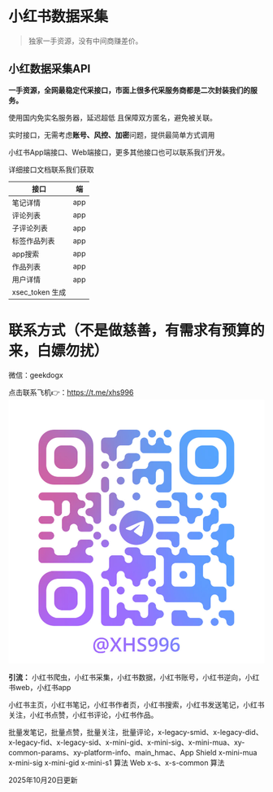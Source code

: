 # 小红书数据采集

> 独家一手资源，没有中间商赚差价。

## 小红数据采集API
**一手资源，全网最稳定代采接口，市面上很多代采服务商都是二次封装我们的服务。**

使用国内免实名服务器，延迟超低 且保障双方匿名，避免被关联。

实时接口，无需考虑**账号、风控、加密**问题，提供最简单方式调用

小红书App端接口、Web端接口，更多其他接口也可以联系我们开发。

详细接口文档联系我们获取

| **接口**        | **端** |
| --------------- | ------ |
| 笔记详情        | app    |
| 评论列表        | app    |
| 子评论列表      | app    |
| 标签作品列表    | app    |
| app搜索            | app    |
| 作品列表        | app    |
| 用户详情        | app    |
| xsec_token 生成 |        |



# 联系方式（不是做慈善，有需求有预算的来，白嫖勿扰）
微信：geekdogx

点击联系飞机👉：https://t.me/xhs996
![tg](https://github.com/xhs996/xhs_spider/blob/main/tg.jpg)

**引流：** 小红书爬虫，小红书采集，小红书数据，小红书账号，小红书逆向，小红书web，小红书app

小红书主页，小红书笔记，小红书作者页，小红书搜索，小红书发送笔记，小红书关注，小红书点赞，小红书评论，小红书作品。

批量发笔记，批量点赞，批量关注，批量评论，x-legacy-smid、x-legacy-did、x-legacy-fid、x-legacy-sid、x-mini-gid、x-mini-sig、x-mini-mua、xy-common-params、xy-platform-info、main_hmac、App Shield x-mini-mua x-mini-sig x-mini-gid x-mini-s1 算法
Web x-s、x-s-common 算法

2025年10月20日更新
